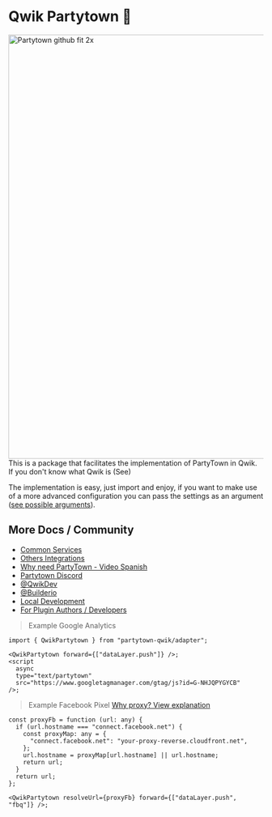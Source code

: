 # Qwik Partytown 🎉

<img width="838" alt="Partytown github fit 2x" src="https://user-images.githubusercontent.com/452425/134568488-f36f4640-9ada-4a78-a969-2b8315cf7f47.png">
This is a package that facilitates the implementation of PartyTown in Qwik. If you don't know what Qwik is (See)

The implementation is easy, just import and enjoy, if you want to make use of a more advanced configuration you can pass the settings as an argument ([see possible arguments](https://partytown.builder.io/configuration)).

## More Docs / Community

- [Common Services](https://partytown.builder.io/common-services)
- [Others Integrations](https://partytown.builder.io/integrations)
- [Why need PartyTown - Video Spanish](https://youtu.be/ABftIDt6H6g)
- [Partytown Discord](https://discord.gg/bNVSQmPzqy)
- [@QwikDev](https://twitter.com/QwikDev)
- [@Builderio](https://twitter.com/builderio)
- [Local Development](https://github.com/BuilderIO/partytown/blob/main/DEVELOPER.md#local-development)
- [For Plugin Authors / Developers](https://github.com/BuilderIO/partytown/blob/main/DEVELOPER.md#plugin-authors-developers)

> Example Google Analytics

```tsx
import { QwikPartytown } from "partytown-qwik/adapter";

<QwikPartytown forward={["dataLayer.push"]} />;
<script
  async
  type="text/partytown"
  src="https://www.googletagmanager.com/gtag/js?id=G-NHJQPYGYCB"
/>;
```

> Example Facebook Pixel
> [Why proxy? View explanation](https://partytown.builder.io/proxying-requests)

```tsx
const proxyFb = function (url: any) {
  if (url.hostname === "connect.facebook.net") {
    const proxyMap: any = {
      "connect.facebook.net": "your-proxy-reverse.cloudfront.net",
    };
    url.hostname = proxyMap[url.hostname] || url.hostname;
    return url;
  }
  return url;
};

<QwikPartytown resolveUrl={proxyFb} forward={["dataLayer.push", "fbq"]} />;
```

